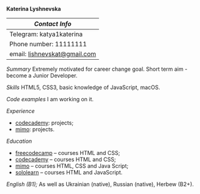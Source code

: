 **Katerina Lyshnevska**


|*Contact Info*|
|------------------------------|
|Telegram: katya1katerina|
|Phone number: 11111111|
|email: lishnevskat@gmail.com


*Summary*
Extremely motivated for career change goal. Short term aim - become a Junior Developer.

*Skills*
HTML5, CSS3, basic knowledge of JavaScript, macOS.


*Code examples*
I am working on it.

*Experience*
* [codecademy](//www.codecademy.com/profiles/ajax1699832106): projects;
* [mimo](//getmimo.com): projects.


*Education*
* [freecodecamp](//learn.freecodecamp.org/) – courses HTML and CSS;
* [codecademy](//www.codecademy.com/profiles/ajax1699832106) – courses HTML and CSS;
* [mimo](//getmimo.com) – courses HTML, CSS and Java Script;
* [sololearn](//www.sololearn.com/Profile/15171271#) – courses HTML and JavaScript.



*English (B1);*
As well as Ukrainian (native), Russian (native), Herbew (B2+).

